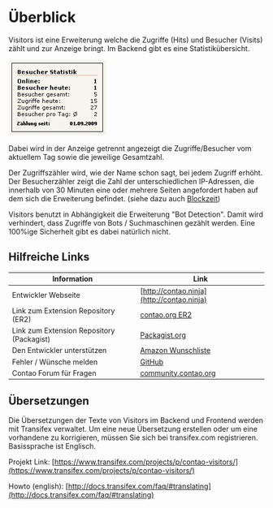 # Überblick

Visitors ist eine Erweiterung welche die Zugriffe (Hits) und Besucher (Visits) 
zählt und zur Anzeige bringt. Im Backend gibt es eine Statistikübersicht.

![Visitors Frontend](images/visitors_fe_all.jpg)

Dabei wird in der Anzeige getrennt angezeigt die Zugriffe/Besucher vom aktuellem 
Tag sowie die jeweilige Gesamtzahl.

Der Zugriffszähler wird, wie der Name schon sagt, bei jedem Zugriff erhöht. 
Der Besucherzähler zeigt die Zahl der unterschiedlichen IP-Adressen, die 
innerhalb von 30 Minuten eine oder mehrere Seiten angefordert haben auf dem sich 
die Erweiterung befindet. (siehe dazu auch [Blockzeit](../05-feinheiten/02-feinheiten-besucherzaehler-definition.md))

Visitors benutzt in Abhängigkeit die Erweiterung "Bot Detection". Damit wird verhindert, dass Zugriffe von Bots / Suchmaschinen gezählt werden. Eine 100%ige Sicherheit gibt es dabei natürlich nicht.

## Hilfreiche Links

Information | Link
----------- | ----
Entwickler Webseite | [http://contao.ninja](http://contao.ninja)
Link zum Extension Repository (ER2) | [contao.org ER2](https://contao.org/erweiterungsliste/view/visitors.de.html)
Link zum Extension Repository (Packagist) | [Packagist.org](https://packagist.org/packages/bugbuster/visitors)
Den Entwickler unterstützen | [Amazon Wunschliste](http://www.amazon.de/wishlist/26HHEJOU03G76)
Fehler / Wünsche melden | [GitHub](https://github.com/BugBuster1701/visitors/issues)
Contao Forum für Fragen | [community.contao.org](https://community.contao.org/de/forumdisplay.php?28-visitors)

## Übersetzungen

Die Übersetzungen der Texte von Visitors im Backend und Frontend werden mit 
Transifex verwaltet. Um eine neue Übersetzung erstellen oder um eine vorhandene 
zu korrigieren, müssen Sie sich bei transifex.com registrieren. 
Basissprache ist Englisch.

Projekt Link: [https://www.transifex.com/projects/p/contao-visitors/](https://www.transifex.com/projects/p/contao-visitors/)

Howto (english): [http://docs.transifex.com/faq/#translating](http://docs.transifex.com/faq/#translating)


